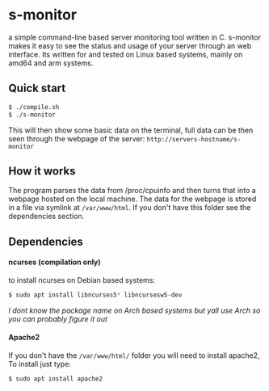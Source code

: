 # s-monitor
a simple command-line based server monitoring tool written in C. s-monitor makes it easy to see the status and usage of your server through an web interface. Its written for and tested on Linux based systems, mainly on amd64 and arm systems.

## Quick start
```bash
$ ./compile.sh
$ ./s-monitor
```
This will then show some basic data on the terminal, full data can be then seen through the webpage of the server: 
`http://servers-hostname/s-monitor`

## How it works
The program parses the data from /proc/cpuinfo and then turns that into a webpage hosted on the local machine. The data for the webpage is stored in a file via symlink at `/var/www/html`. If you don't have this folder see the dependencies section.

## Dependencies 

#### ncurses (compilation only)
to install ncurses on Debian based systems:
```bash
$ sudo apt install libncurses5* libncursesw5-dev
```
*I dont know the package name on Arch based systems but yall use Arch so you can probably figure it out*
#### Apache2
If you don't have the `/var/www/html/` folder you will need to install apache2, To install just type:
```bash
$ sudo apt install apache2
```

